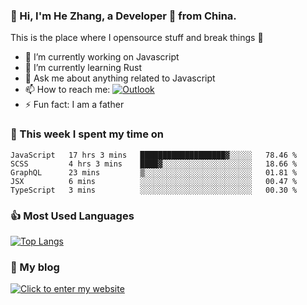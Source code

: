 ### 👋 Hi, I'm He Zhang, a Developer 🚀 from China.

This is the place where I opensource stuff and break things :rofl:

- 🔭  I’m currently working on Javascript
- 🌱  I’m currently learning Rust
- 💬  Ask me about anything related to Javascript
- 📫  How to reach me: [![Outlook](https://img.shields.io/badge/-Outlook-0078D4?style=flat&logo=Microsoft-Outlook&logoColor=white)](mailto:zhanghecool@outlook.com)
- ⚡  Fun fact: I am a father

### 💪 This week I spent my time on 
<!--START_SECTION:waka-->
```text
JavaScript   17 hrs 3 mins   ███████████████████▓░░░░░   78.46 % 
SCSS         4 hrs 3 mins    ████▓░░░░░░░░░░░░░░░░░░░░   18.66 % 
GraphQL      23 mins         ▒░░░░░░░░░░░░░░░░░░░░░░░░   01.81 % 
JSX          6 mins          ░░░░░░░░░░░░░░░░░░░░░░░░░   00.47 % 
TypeScript   3 mins          ░░░░░░░░░░░░░░░░░░░░░░░░░   00.30 % 
```
<!--END_SECTION:waka-->

### 👍 Most Used Languages
[![Top Langs](https://github-readme-stats.vercel.app/api/top-langs/?username=zhanghecool&layout=compact)](https://zhanghe.cool)

### 🌈 My blog 
[![Click to enter my website](https://cdn.jsdelivr.net/gh/zhanghecool/assets/images/gif/zhanghecools.gif)](https://zhanghe.cool)

